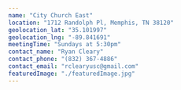 ```yaml
---
name: "City Church East"
location: "1712 Randolph Pl, Memphis, TN 38120"
geolocation_lat: "35.101997"
geolocation_lng: "-89.841691"
meetingTime: "Sundays at 5:30pm"
contact_name: "Ryan Cleary"
contact_phone: "(832) 367-4886"
contact_email: "rclearyusc@gmail.com"
featuredImage: "./featuredImage.jpg"
---
```

